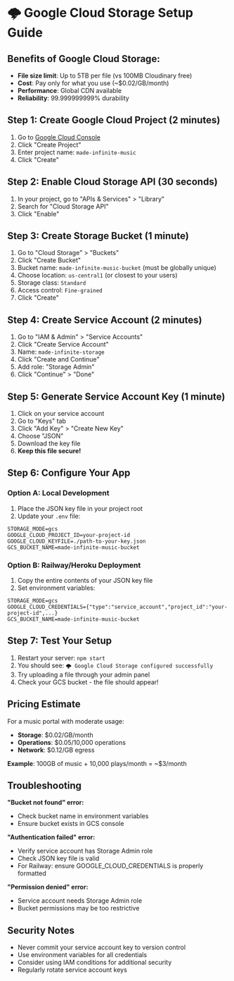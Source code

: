 # 🌩️ Google Cloud Storage Setup Guide

## Benefits of Google Cloud Storage:
- **File size limit**: Up to 5TB per file (vs 100MB Cloudinary free)
- **Cost**: Pay only for what you use (~$0.02/GB/month)
- **Performance**: Global CDN available
- **Reliability**: 99.999999999% durability

## Step 1: Create Google Cloud Project (2 minutes)

1. Go to [Google Cloud Console](https://console.cloud.google.com)
2. Click "Create Project"
3. Enter project name: `made-infinite-music`
4. Click "Create"

## Step 2: Enable Cloud Storage API (30 seconds)

1. In your project, go to "APIs & Services" > "Library"
2. Search for "Cloud Storage API"
3. Click "Enable"

## Step 3: Create Storage Bucket (1 minute)

1. Go to "Cloud Storage" > "Buckets"
2. Click "Create Bucket"
3. Bucket name: `made-infinite-music-bucket` (must be globally unique)
4. Choose location: `us-central1` (or closest to your users)
5. Storage class: `Standard`
6. Access control: `Fine-grained`
7. Click "Create"

## Step 4: Create Service Account (2 minutes)

1. Go to "IAM & Admin" > "Service Accounts"
2. Click "Create Service Account"
3. Name: `made-infinite-storage`
4. Click "Create and Continue"
5. Add role: "Storage Admin"
6. Click "Continue" > "Done"

## Step 5: Generate Service Account Key (1 minute)

1. Click on your service account
2. Go to "Keys" tab
3. Click "Add Key" > "Create New Key"
4. Choose "JSON"
5. Download the key file
6. **Keep this file secure!**

## Step 6: Configure Your App

### Option A: Local Development
1. Place the JSON key file in your project root
2. Update your `.env` file:

```env
STORAGE_MODE=gcs
GOOGLE_CLOUD_PROJECT_ID=your-project-id
GOOGLE_CLOUD_KEYFILE=./path-to-your-key.json
GCS_BUCKET_NAME=made-infinite-music-bucket
```

### Option B: Railway/Heroku Deployment
1. Copy the entire contents of your JSON key file
2. Set environment variables:

```env
STORAGE_MODE=gcs
GOOGLE_CLOUD_CREDENTIALS={"type":"service_account","project_id":"your-project-id",...}
GCS_BUCKET_NAME=made-infinite-music-bucket
```

## Step 7: Test Your Setup

1. Restart your server: `npm start`
2. You should see: `🌩️ Google Cloud Storage configured successfully`
3. Try uploading a file through your admin panel
4. Check your GCS bucket - the file should appear!

## Pricing Estimate

For a music portal with moderate usage:
- **Storage**: $0.02/GB/month
- **Operations**: $0.05/10,000 operations
- **Network**: $0.12/GB egress

**Example**: 100GB of music + 10,000 plays/month = ~$3/month

## Troubleshooting

**"Bucket not found" error:**
- Check bucket name in environment variables
- Ensure bucket exists in GCS console

**"Authentication failed" error:**
- Verify service account has Storage Admin role
- Check JSON key file is valid
- For Railway: ensure GOOGLE_CLOUD_CREDENTIALS is properly formatted

**"Permission denied" error:**
- Service account needs Storage Admin role
- Bucket permissions may be too restrictive

## Security Notes

- Never commit your service account key to version control
- Use environment variables for all credentials
- Consider using IAM conditions for additional security
- Regularly rotate service account keys 
